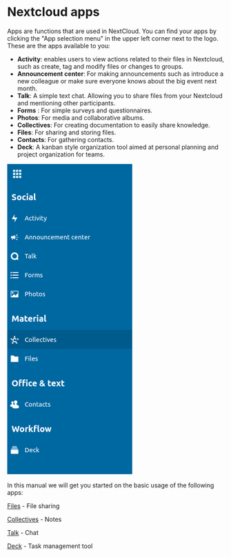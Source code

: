 # Nextcloud apps

Apps are functions that are used in NextCloud. You can find your apps by clicking the "App selection menu" in the upper left corner next to the logo. These are the apps available to you:

* **Activity**: enables users to view actions related to their files in Nextcloud, such as create, tag and modify files or changes to groups.
* **Announcement center**: For making announcements such as introduce a new colleague or make sure everyone knows about the big event next month.
* **Talk**: A simple text chat. Allowing you to share files from your Nextcloud and mentioning other participants.
* **Forms** : For simple surveys and questionnaires.
* **Photos**: For media and collaborative albums.
* **Collectives**: For creating documentation to easily share knowledge.
* **Files**: For sharing and storing files.
* **Contacts**: For gathering contacts.
* **Deck**: A kanban style organization tool aimed at personal planning and project organization for teams.

![Apps.png](../../images/Apps.png)

In this manual we will get you started on the basic usage of the following apps:

[Files](Files.md) - File sharing

[Collectives](Collectives.md) - Notes

[Talk](Talk.md) - Chat

[Deck](Deck%20(retired).md) - Task management tool